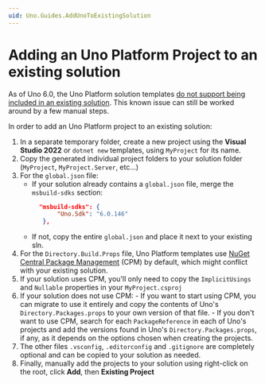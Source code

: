 ```yaml
---
uid: Uno.Guides.AddUnoToExistingSolution
---
```


# Adding an Uno Platform Project to an existing solution

As of Uno 6.0, the Uno Platform solution templates [do not support being included in an existing solution](https://github.com/unoplatform/uno.templates/issues/641). This known issue can still be worked around by a few manual steps.

In order to add an Uno Platform project to an existing solution:

1. In a separate temporary folder, create a new project using the **Visual Studio 2022** or `dotnet new` templates, using `MyProject` for its name.
1. Copy the generated individual project folders to your solution folder (`MyProject`, `MyProject.Server`, etc...)
1. For the `global.json` file:
   - If your solution already contains a `global.json` file, merge the `msbuild-sdks` section:
     ```json
       "msbuild-sdks": {
            "Uno.Sdk": "6.0.146"
        },
     ```
   - If not, copy the entire `global.json` and place it next to your existing sln.
1. For the `Directory.Build.Props` file, Uno Platform templates use [NuGet Central Package Management](https://learn.microsoft.com/en-us/nuget/consume-packages/central-package-management) (CPM) by default, which might conflict with your existing solution.
  1. If your solution uses CPM, you'll only need to copy the `ImplicitUsings` and `Nullable` properties in your `MyProject.csproj`
  1. If your solution does not use CPM:
    - If you want to start using CPM, you can migrate to use it entirely and copy the contents of Uno's `Directory.Packages.props` to your own version of that file.
    - If you don't want to use CPM, search for each `PackageReference` in each of Uno's projects and add the versions found in Uno's `Directory.Packages.props`, if any, as it depends on the options chosen when creating the projects.
1. The other files `.vsconfig`, `.editorconfig` and `.gitignore` are completely optional and can be copied to your solution as needed.
1. Finally, manually add the projects to your solution using right-click on the root, click **Add**, then **Existing Project**
